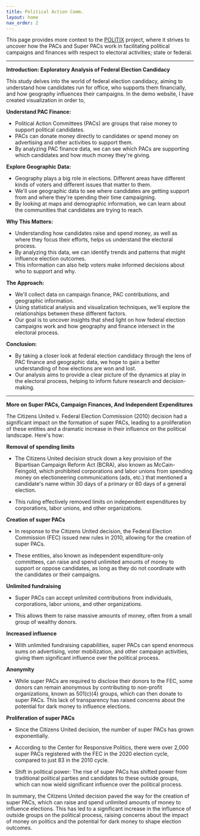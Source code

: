 ```yaml
---
title: Political Action Comm.
layout: home
nav_order: 2
---
```


This page provides more context to the [POLITIX](https://github.com/shiyis/politix) project, where it strives to uncover how the PACs and Super PACs work in facilitating political campaigns and finances with respect to electoral activities; state or federal.

---

**Introduction: Exploratory Analysis of Federal Election Candidacy**

This study delves into the world of federal election candidacy, aiming to understand how candidates run for office, who supports them financially, and how geography influences their campaigns. In the demo website, I have created visualization in order to,

**Understand PAC Finance:**

- Political Action Committees (PACs) are groups that raise money to support political candidates.
- PACs can donate money directly to candidates or spend money on advertising and other activities to support them.
- By analyzing PAC finance data, we can see which PACs are supporting which candidates and how much money they're giving.

**Explore Geographic Data:**

- Geography plays a big role in elections. Different areas have different kinds of voters and different issues that matter to them.
- We'll use geographic data to see where candidates are getting support from and where they're spending their time campaigning.
- By looking at maps and demographic information, we can learn about the communities that candidates are trying to reach.

**Why This Matters:**

- Understanding how candidates raise and spend money, as well as where they focus their efforts, helps us understand the electoral process.
- By analyzing this data, we can identify trends and patterns that might influence election outcomes.
- This information can also help voters make informed decisions about who to support and why.

**The Approach:**

- We'll collect data on campaign finance, PAC contributions, and geographic information.
- Using statistical analysis and visualization techniques, we'll explore the relationships between these different factors.
- Our goal is to uncover insights that shed light on how federal election campaigns work and how geography and finance intersect in the electoral process.

**Conclusion:**

- By taking a closer look at federal election candidacy through the lens of PAC finance and geographic data, we hope to gain a better understanding of how elections are won and lost.
- Our analysis aims to provide a clear picture of the dynamics at play in the electoral process, helping to inform future research and decision-making.

---
<!--
[Just the Docs]: https://just-the-docs.github.io/just-the-docs/
[GitHub Pages]: https://docs.github.com/en/pages
[README]: https://github.com/just-the-docs/just-the-docs-template/blob/main/README.md
[Jekyll]: https://jekyllrb.com
[GitHub Pages / Actions workflow]: https://github.blog/changelog/2022-07-27-github-pages-custom-github-actions-workflows-beta/
[use this template]: https://github.com/just-the-docs/just-the-docs-template/generate
[^1]: [It can take up to 10 minutes for changes to your site to publish after you push the changes to GitHub](https://docs.github.com/en/pages/setting-up-a-github-pages-site-with-jekyll/creating-a-github-pages-site-with-jekyll#creating-your-site). -->


**More on Super PACs, Campaign Finances, And Independent Expenditures**

The Citizens United v. Federal Election Commission (2010) decision had a significant impact on the formation of super PACs, leading to a proliferation of these entities and a dramatic increase in their influence on the political landscape. Here's how:

**Removal of spending limits**


- The Citizens United decision struck down a key provision of the Bipartisan Campaign Reform Act (BCRA), also known as McCain-Feingold, which prohibited corporations and labor unions from spending money on electioneering communications (ads, etc.) that mentioned a candidate's name within 30 days of a primary or 60 days of a general election.

- This ruling effectively removed limits on independent expenditures by corporations, labor unions, and other organizations.

**Creation of super PACs**

- In response to the Citizens United decision, the Federal Election Commission (FEC) issued new rules in 2010, allowing for the creation of super PACs.

- These entities, also known as independent expenditure-only committees, can raise and spend unlimited amounts of money to support or oppose candidates, as long as they do not coordinate with the candidates or their campaigns.


**Unlimited fundraising**

- Super PACs can accept unlimited contributions from individuals, corporations, labor unions, and other organizations.

- This allows them to raise massive amounts of money, often from a small group of wealthy donors.


**Increased influence**

- With unlimited fundraising capabilities, super PACs can spend enormous sums on advertising, voter mobilization, and other campaign activities, giving them significant influence over the political process.


**Anonymity**

- While super PACs are required to disclose their donors to the FEC, some donors can remain anonymous by contributing to non-profit organizations, known as 501(c)(4) groups, which can then donate to super PACs. This lack of transparency has raised concerns about the potential for dark money to influence elections.

**Proliferation of super PACs**

- Since the Citizens United decision, the number of super PACs has grown exponentially.

- According to the Center for Responsive Politics, there were over 2,000 super PACs registered with the FEC in the 2020 election cycle, compared to just 83 in the 2010 cycle.

- Shift in political power: The rise of super PACs has shifted power from traditional political parties and candidates to these outside groups, which can now wield significant influence over the political process.


In summary, the Citizens United decision paved the way for the creation of super PACs, which can raise and spend unlimited amounts of money to influence elections. This has led to a significant increase in the influence of outside groups on the political process, raising concerns about the impact of money on politics and the potential for dark money to shape election outcomes.
